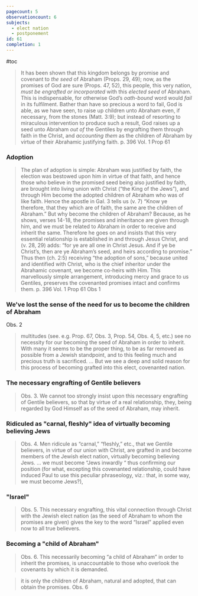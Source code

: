 ```yaml
---
pagecount: 5
observationcount: 6
subjects:
  - elect nation
  - postponement
id: 61
completion: 1
---
```

#toc

>It has been shown that this kingdom belongs by promise and covenant to *the seed* of Abraham (Props. 29, 49); now, as the promises of God are sure (Props. 47, 52), this people, this very nation, *must be engrafted or incorporated* with this *elected seed* of Abraham. This is indispensable, for otherwise God’s *oath-bound* word would *fail* in its fulfilment. Bather than have so precious a word to fail, God is able, as we have seen, to raise up children unto Abraham even, if necessary, from the stones (Matt. 3:9); but instead of resorting to miraculous intervention to produce such a result, God raises up a seed unto Abraham *out of* the Gentiles by engrafting them through faith in the Christ, and *accounting them* as the children of Abraham by virtue of their Abrahamic justifying faith.
>p. 396 Vol. 1 Prop 61
### Adoption
>The plan of adoption is simple: Abraham was justified by faith, the election was bestowed upon him in virtue of that faith, and hence those who believe in the promised seed being also justified by faith, are brought into living union with Christ (“the King of the Jews”), and through Him become the adopted children of Abraham who was of like faith. Hence the apostle in Gal. 3 tells us (v. 7) “Know ye therefore, that they which are of faith, the same are the children of Abraham.” But why become the children of Abraham? Because, as he shows, verses 14-18, the promises and inheritance are given through him, and we must be related to Abraham in order to receive and inherit the same. Therefore he goes on and insists that this very essential relationship is established in and through Jesus Christ, and (v. 28, 29) adds: “for ye are all one in Christ Jesus. And if ye be Christ’s, then are ye Abraham’s seed, and heirs according to promise.” Thus then (ch. 2:5) receiving “the adoption of sons,” because united and identified with Christ, who is the chief inheritor under the Abrahamic covenant, we become co-heirs with Him. This marvellously simple arrangement, introducing mercy and grace to us Gentiles, preserves the covenanted promises intact and confirms them.
>p. 396 Vol. 1 Prop 61 Obs 1

### We've lost the sense of the need for us to become the children of Abraham
Obs. 2
>multitudes (see. e.g. Prop. 67, Obs. 3, Prop. 54, Obs. 4, 5, etc.) see no necessity for our becoming the seed of Abraham in order to inherit. With many it seems to be the proper thing, to be as far removed as possible from a Jewish standpoint, and to this feeling much and precious truth is sacrificed.
>...
>But we see a deep and solid reason for this process of becoming grafted into this elect, covenanted nation.
### The necessary engrafting of Gentile believers
>Obs. 3. We cannot too strongly insist upon this necessary engrafting of Gentile believers, so that by virtue of a real relationship, they, being regarded by God Himself as of the seed of Abraham, may inherit.
### Ridiculed as "carnal, fleshly" idea of virtually becoming believing Jews
>Obs. 4. Men ridicule as “carnal,” “fleshly,” etc., that we Gentile believers, in virtue of our union with Christ, are grafted in and become members of the Jewish elect nation, virtually becoming believing Jews.
>...
>we must become “Jews inwardly “ thus confirming our position (for what, excepting this covenanted relationship, could have induced Paul to use this peculiar phraseology, viz.: that, in some way, we must become Jews?),
### "Israel"
>Obs. 5. This necessary engrafting, this vital connection through Christ with the Jewish elect nation (as the seed of Abraham to whom the promises are given) gives the key to the word “Israel” applied even now to all true believers.
### Becoming a "child of Abraham" 
>Obs. 6. This necessarily becoming “a child of Abraham” in order to inherit the promises, is unaccountable to those who overlook the covenants by which it is demanded.

>it is only the children of Abraham, natural and adopted, that can obtain the promises.
>Obs. 6